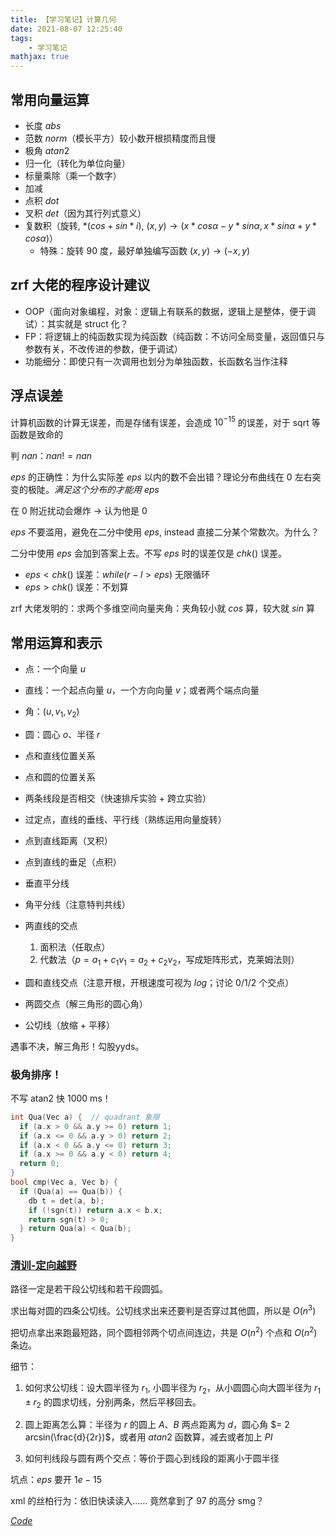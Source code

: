 ```yaml
---
title: 【学习笔记】计算几何
date: 2021-08-07 12:25:40
tags: 
    - 学习笔记
mathjax: true
---
```


## 常用向量运算

- 长度 $abs$
- 范数 $norm$（模长平方）较小数开根损精度而且慢
- 极角 $atan2$
- 归一化（转化为单位向量）
- 标量乘除（乘一个数字）
- 加减
- 点积 $dot$
- 叉积 $det$（因为其行列式意义）
- 复数积（旋转, $*(cos + sin * i)$, $(x, y) \rightarrow (x * cos \alpha - y * sin \alpha, x * sin \alpha + y * cos \alpha)$）
  - 特殊：旋转 $90$ 度，最好单独编写函数 $(x, y) \rightarrow (-x, y)$

## zrf 大佬的程序设计建议

- OOP（面向对象编程，对象：逻辑上有联系的数据，逻辑上是整体，便于调试）：其实就是 struct 化？
- FP：将逻辑上的纯函数实现为纯函数（纯函数：不访问全局变量，返回值只与参数有关，不改传进的参数，便于调试）
- 功能细分：即使只有一次调用也划分为单独函数，长函数名当作注释

## 浮点误差

计算机函数的计算无误差，而是存储有误差，会造成 $10^{-15}$ 的误差，对于 sqrt 等函数是致命的

判 $nan$：$nan != nan$

$eps$ 的正确性：为什么实际差 $eps$ 以内的数不会出错？理论分布曲线在 $0$ 左右突变的极陡。*满足这个分布的才能用 $eps$*

在 $0$ 附近扰动会爆炸 $\rightarrow$ 认为他是 $0$

$eps$ 不要滥用，避免在二分中使用 $eps$, instead 直接二分某个常数次。为什么？

二分中使用 $eps$ 会加到答案上去。不写 $eps$ 时的误差仅是 $chk()$ 误差。
- $eps < chk()$ 误差：$while (r - l > eps)$ 无限循环
- $eps > chk()$ 误差：不划算

zrf 大佬发明的：求两个多维空间向量夹角：夹角较小就 $cos$ 算，较大就 $sin$ 算

## 常用运算和表示

- 点：一个向量 $u$
- 直线：一个起点向量 $u$，一个方向向量 $v$；或者两个端点向量
- 角：$(u, v_1, v_2)$
- 圆：圆心 $o$、半径 $r$

- 点和直线位置关系
- 点和圆的位置关系
- 两条线段是否相交（快速排斥实验 + 跨立实验）
- 过定点，直线的垂线、平行线（熟练运用向量旋转）
- 点到直线距离（叉积）
- 点到直线的垂足（点积）
- 垂直平分线
- 角平分线（注意特判共线）
- 两直线的交点
  1. 面积法（任取点）
  2. 代数法（$p = a_1 + c_1 v_1 = a_2 + c_2 v_2$，写成矩阵形式，克莱姆法则）
- 圆和直线交点（注意开根，开根速度可视为 $log$；讨论 $0/1/2$ 个交点）
- 两圆交点（解三角形的圆心角）
- 公切线（放缩 + 平移）

遇事不决，解三角形！勾股yyds。

### 极角排序！

不写 atan2 快 1000 ms！

``` c++
int Qua(Vec a) {  // quadrant 象限
  if (a.x > 0 && a.y >= 0) return 1;
  if (a.x <= 0 && a.y > 0) return 2;
  if (a.x < 0 && a.y <= 0) return 3;
  if (a.x >= 0 && a.y < 0) return 4;
  return 0;
}
bool cmp(Vec a, Vec b) {
  if (Qua(a) == Qua(b)) {
    db t = det(a, b);
    if (!sgn(t)) return a.x < b.x;
    return sgn(t) > 0;
  } return Qua(a) < Qua(b);
}
```

### [清训-定向越野](https://uoj.ac/problem/277)

路径一定是若干段公切线和若干段圆弧。

求出每对圆的四条公切线。公切线求出来还要判是否穿过其他圆，所以是 $O(n^3)$

把切点拿出来跑最短路，同个圆相邻两个切点间连边，共是 $O(n^2)$ 个点和 $O(n^2)$ 条边。

细节：

1. 如何求公切线：设大圆半径为 $r_1$, 小圆半径为 $r_2$，从小圆圆心向大圆半径为 $r_1 \pm r_2$ 的圆求切线，分别两条，然后平移回去。

2. 圆上距离怎么算：半径为 $r$ 的圆上 $A$、$B$ 两点距离为 $d$，圆心角 $= 2 arcsin(\frac{d}{2r})$，或者用 $atan2$ 函数算，减去或者加上 $PI$

3. 如何判线段与圆有两个交点：等价于圆心到线段的距离小于圆半径

坑点：$eps$ 要开 $1e-15$

xml 的丝柏行为：依旧快读读入…… 竟然拿到了 $97$ 的高分 smg？

[$Code$](https://uoj.ac/submission/502617)